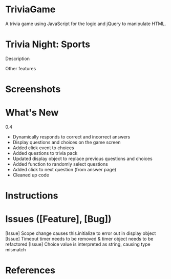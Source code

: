 # TriviaGame
A trivia game using JavaScript for the logic and jQuery to manipulate HTML.

# Trivia Night: Sports

Description

Other features

# Screenshots

# What's New

0.4

* Dynamically responds to correct and incorrect answers
* Display questions and choices on the game screen
* Added click event to choices
* Added questions to trivia pack
* Updated display object to replace previous questions and choices
* Added function to randomly select questions
* Added click to next question (from answer page)
* Cleaned up code

# Instructions

# Issues ([Feature], [Bug])

[Issue] Scope change causes this.initialize to error out in display object
[Issue] Timeout timer needs to be removed & timer object needs to be refactored
[Issue] Choice value is interpreted as string, causing type mismatch

# References
